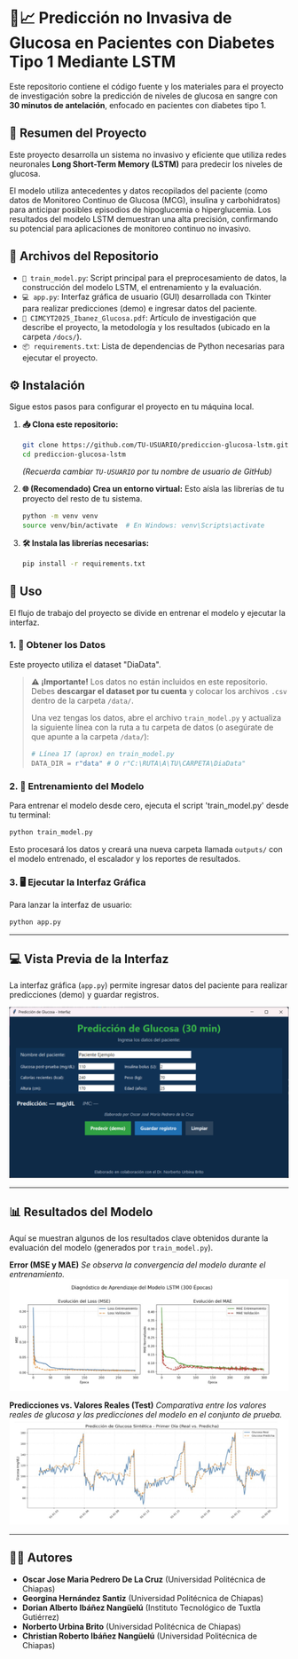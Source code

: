 # 🧪📈 Predicción no Invasiva de Glucosa en Pacientes con Diabetes Tipo 1 Mediante LSTM

Este repositorio contiene el código fuente y los materiales para el proyecto de investigación sobre la predicción de niveles de glucosa en sangre con **30 minutos de antelación**, enfocado en pacientes con diabetes tipo 1.

## 📜 Resumen del Proyecto

Este proyecto desarrolla un sistema no invasivo y eficiente que utiliza redes neuronales **Long Short-Term Memory (LSTM)** para predecir los niveles de glucosa.

El modelo utiliza antecedentes y datos recopilados del paciente (como datos de Monitoreo Continuo de Glucosa (MCG), insulina y carbohidratos) para anticipar posibles episodios de hipoglucemia o hiperglucemia. Los resultados del modelo LSTM demuestran una alta precisión, confirmando su potencial para aplicaciones de monitoreo continuo no invasivo.

## 📂 Archivos del Repositorio

* `🧠 train_model.py`: Script principal para el preprocesamiento de datos, la construcción del modelo LSTM, el entrenamiento y la evaluación.
* `💻 app.py`: Interfaz gráfica de usuario (GUI) desarrollada con Tkinter para realizar predicciones (demo) e ingresar datos del paciente.
* `📄 CIMCYT2025_Ibanez_Glucosa.pdf`: Artículo de investigación que describe el proyecto, la metodología y los resultados (ubicado en la carpeta `/docs/`).
* `📦 requirements.txt`: Lista de dependencias de Python necesarias para ejecutar el proyecto.

## ⚙️ Instalación

Sigue estos pasos para configurar el proyecto en tu máquina local.

1.  **📥 Clona este repositorio:**
    ```bash
    git clone https://github.com/TU-USUARIO/prediccion-glucosa-lstm.git
    cd prediccion-glucosa-lstm
    ```
    *(Recuerda cambiar `TU-USUARIO` por tu nombre de usuario de GitHub)*

2.  **🌐 (Recomendado) Crea un entorno virtual:**
    Esto aísla las librerías de tu proyecto del resto de tu sistema.
    ```bash
    python -m venv venv
    source venv/bin/activate  # En Windows: venv\Scripts\activate
    ```

3.  **🛠️ Instala las librerías necesarias:**
    ```bash
    pip install -r requirements.txt
    ```

## 🚀 Uso

El flujo de trabajo del proyecto se divide en entrenar el modelo y ejecutar la interfaz.

### 1. 💾 Obtener los Datos

Este proyecto utiliza el dataset "DiaData".

> **⚠️ ¡Importante!**
> Los datos no están incluidos en este repositorio. Debes **descargar el dataset por tu cuenta** y colocar los archivos `.csv` dentro de la carpeta `/data/`.
>
> Una vez tengas los datos, abre el archivo `train_model.py` y actualiza la siguiente línea con la ruta a tu carpeta de datos (o asegúrate de que apunte a la carpeta `/data/`):
> ```python
> # Línea 17 (aprox) en train_model.py
> DATA_DIR = r"data" # O r"C:\RUTA\A\TU\CARPETA\DiaData"
> ```

### 2. 🧠 Entrenamiento del Modelo

Para entrenar el modelo desde cero, ejecuta el script 'train_model.py' desde tu terminal:

```bash
python train_model.py
```

Esto procesará los datos y creará una nueva carpeta llamada `outputs/` con el modelo entrenado, el escalador y los reportes de resultados.

### 3. 🖥️ Ejecutar la Interfaz Gráfica

Para lanzar la interfaz de usuario:

```bash
python app.py
```

---

## 💻 Vista Previa de la Interfaz

La interfaz gráfica (`app.py`) permite ingresar datos del paciente para realizar predicciones (demo) y guardar registros.

![Vista Previa de la Interfaz de Usuario](assets/app_preview.png)

---

## 📊 Resultados del Modelo

Aquí se muestran algunos de los resultados clave obtenidos durante la evaluación del modelo (generados por `train_model.py`).

**Error (MSE y MAE)**
*Se observa la convergencia del modelo durante el entrenamiento.*
![Gráfica de MSE y MAE](assets/mse_mae.png)

**Predicciones vs. Valores Reales (Test)**
*Comparativa entre los valores reales de glucosa y las predicciones del modelo en el conjunto de prueba.*
![Gráfica de Real vs Predicho](assets/real_vs_predicha.png)

---

## 🧑‍🎓 Autores

* **Oscar Jose Maria Pedrero De La Cruz** (Universidad Politécnica de Chiapas)
* **Georgina Hernández Santiz** (Universidad Politécnica de Chiapas)
* **Dorian Alberto Ibáñez Nangüelú** (Instituto Tecnológico de Tuxtla Gutiérrez)
* **Norberto Urbina Brito** (Universidad Politécnica de Chiapas)
* **Christian Roberto Ibáñez Nangüelú** (Universidad Politécnica de Chiapas)
